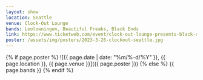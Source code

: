 ```yaml
---
layout: show
location: Seattle
venue: Clock-Out Lounge
bands: Loolowningen, Beautiful Freaks, Black Ends
link: https://www.ticketweb.com/event/clock-out-lounge-presents-black-clock-out-lounge-tickets/12925745
poster: /assets/img/posters/2023-3-26-clockout-seattle.jpg
---
```


{% if page.poster %}
![{{ page.date | date: "%m/%-d/%Y" }}, {{ page.location }}, {{ page.venue }}]({{ page.poster }})
{% else %}
{{ page.bands }}
{% endif %}
